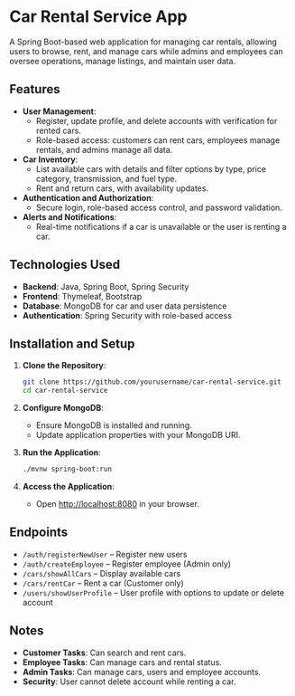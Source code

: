 # Car Rental Service App

A Spring Boot-based web application for managing car rentals, allowing users to browse, rent, and manage cars while admins and employees can oversee operations, manage listings, and maintain user data.

## Features

- **User Management**:
    - Register, update profile, and delete accounts with verification for rented cars.
    - Role-based access: customers can rent cars, employees manage rentals, and admins manage all data.
- **Car Inventory**:
    - List available cars with details and filter options by type, price category, transmission, and fuel type.
    - Rent and return cars, with availability updates.
- **Authentication and Authorization**:
    - Secure login, role-based access control, and password validation.
- **Alerts and Notifications**:
    - Real-time notifications if a car is unavailable or the user is renting a car.

## Technologies Used

- **Backend**: Java, Spring Boot, Spring Security
- **Frontend**: Thymeleaf, Bootstrap
- **Database**: MongoDB for car and user data persistence
- **Authentication**: Spring Security with role-based access

## Installation and Setup

1. **Clone the Repository**:
   ```bash
   git clone https://github.com/yourusername/car-rental-service.git
   cd car-rental-service
   ```

2. **Configure MongoDB**:
    - Ensure MongoDB is installed and running.
    - Update application properties with your MongoDB URI.

3. **Run the Application**:
   ```bash
   ./mvnw spring-boot:run
   ```

4. **Access the Application**:
    - Open [http://localhost:8080](http://localhost:8080) in your browser.

## Endpoints

- `/auth/registerNewUser` – Register new users
- `/auth/createEmployee` – Register employee (Admin only)
- `/cars/showAllCars` – Display available cars
- `/cars/rentCar` – Rent a car (Customer only)
- `/users/showUserProfile` – User profile with options to update or delete account

## Notes
- **Customer Tasks**: Can search and rent cars.
- **Employee Tasks**: Can manage cars and rental status.
- **Admin Tasks**: Can manage cars, users and employee accounts.
- **Security**: User cannot delete account while renting a car.
